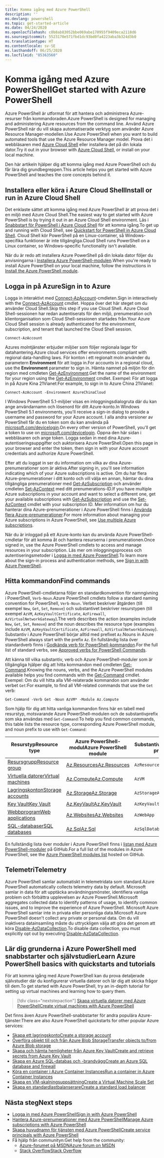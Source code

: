 ```yaml
---
title: Komma igång med Azure PowerShell
description: ''
ms.devlang: powershell
ms.topic: get-started-article
ms.date: 04/24/2020
ms.openlocfilehash: c0b8ab83052bbe069abe170955f9409eca2118d6
ms.sourcegitcommit: 5523170e571fbd1dc93bd0fa4223aba3b324d3b0
ms.translationtype: HT
ms.contentlocale: sv-SE
ms.lasthandoff: 06/25/2020
ms.locfileid: "85363560"
---
```

# <a name="get-started-with-azure-powershell"></a><span data-ttu-id="d87a4-102">Komma igång med Azure PowerShell</span><span class="sxs-lookup"><span data-stu-id="d87a4-102">Get started with Azure PowerShell</span></span>

<span data-ttu-id="d87a4-103">Azure PowerShell är utformat för att hantera och administrera Azure-resurser från kommandoraden.</span><span class="sxs-lookup"><span data-stu-id="d87a4-103">Azure PowerShell is designed for managing and administering Azure resources from the command line.</span></span>
<span data-ttu-id="d87a4-104">Använd Azure PowerShell när du vill skapa automatiserade verktyg som använder Azure Resource Manager-modellen.</span><span class="sxs-lookup"><span data-stu-id="d87a4-104">Use Azure PowerShell when you want to build automated tools that use the Azure Resource Manager model.</span></span> <span data-ttu-id="d87a4-105">Prova det i webbläsaren med [Azure Cloud Shell](/azure/cloud-shell/overview) eller installera det på din lokala dator.</span><span class="sxs-lookup"><span data-stu-id="d87a4-105">Try it out in your browser with [Azure Cloud Shell](/azure/cloud-shell/overview), or install on your local machine.</span></span>

<span data-ttu-id="d87a4-106">Den här artikeln hjälper dig att komma igång med Azure PowerShell och du får lära dig grundbegreppen.</span><span class="sxs-lookup"><span data-stu-id="d87a4-106">This article helps you get started with Azure PowerShell and teaches the core concepts behind it.</span></span>

## <a name="install-or-run-in-azure-cloud-shell"></a><span data-ttu-id="d87a4-107">Installera eller köra i Azure Cloud Shell</span><span class="sxs-lookup"><span data-stu-id="d87a4-107">Install or run in Azure Cloud Shell</span></span>

<span data-ttu-id="d87a4-108">Det enklaste sättet att komma igång med Azure PowerShell är att prova det i en miljö med Azure Cloud Shell.</span><span class="sxs-lookup"><span data-stu-id="d87a4-108">The easiest way to get started with Azure PowerShell is by trying it out in an Azure Cloud Shell environment.</span></span> <span data-ttu-id="d87a4-109">Läs i [Snabbstart för PowerShell i Azure Cloud Shell](/azure/cloud-shell/quickstart-powershell) för att komma igång.</span><span class="sxs-lookup"><span data-stu-id="d87a4-109">To get up and running with Cloud Shell, see [Quickstart for PowerShell in Azure Cloud Shell](/azure/cloud-shell/quickstart-powershell).</span></span> <span data-ttu-id="d87a4-110">Cloud Shell kör PowerShell på en Linux-container, så Windows-specifika funktioner är inte tillgängliga.</span><span class="sxs-lookup"><span data-stu-id="d87a4-110">Cloud Shell runs PowerShell on a Linux container, so Windows-specific functionality isn't available.</span></span>

<span data-ttu-id="d87a4-111">När du är redo att installera Azure PowerShell på din lokala dator följer du anvisningarna i [Installera Azure PowerShell-modulen](install-az-ps.md).</span><span class="sxs-lookup"><span data-stu-id="d87a4-111">When you're ready to install Azure PowerShell on your local machine, follow the instructions in [Install the Azure PowerShell module](install-az-ps.md).</span></span>

## <a name="sign-in-to-azure"></a><span data-ttu-id="d87a4-112">Logga in på Azure</span><span class="sxs-lookup"><span data-stu-id="d87a4-112">Sign in to Azure</span></span>

<span data-ttu-id="d87a4-113">Logga in interaktivt med [Connect-AzAccount](/powershell/module/az.accounts/connect-azaccount)-cmdleten.</span><span class="sxs-lookup"><span data-stu-id="d87a4-113">Sign in interactively with the [Connect-AzAccount](/powershell/module/az.accounts/connect-azaccount) cmdlet.</span></span> <span data-ttu-id="d87a4-114">Hoppa över det här steget om du använder Cloud Shell.</span><span class="sxs-lookup"><span data-stu-id="d87a4-114">Skip this step if you use Cloud Shell.</span></span> <span data-ttu-id="d87a4-115">Azure Cloud Shell-sessionen har redan autentiserats för den miljö, prenumeration och klientorganisation som Cloud Shell-sessionen startades från.</span><span class="sxs-lookup"><span data-stu-id="d87a4-115">Your Azure Cloud Shell session is already authenticated for the environment, subscription, and tenant that launched the Cloud Shell session.</span></span>

```azurepowershell-interactive
Connect-AzAccount
```

<span data-ttu-id="d87a4-116">Azures molntjänster erbjuder miljöer som följer regionala lagar för datahantering.</span><span class="sxs-lookup"><span data-stu-id="d87a4-116">Azure cloud services offer environments compliant with regional data-handling laws.</span></span> <span data-ttu-id="d87a4-117">För konton i ett regionalt moln använder du parametern **Environment** för att logga in.</span><span class="sxs-lookup"><span data-stu-id="d87a4-117">For accounts in a regional cloud, use the **Environment** parameter to sign in.</span></span> <span data-ttu-id="d87a4-118">Hämta namnet på miljön för din region med cmdleten [Get-AzEnvironment](/powershell/module/Az.Accounts/Get-AzEnvironment).</span><span class="sxs-lookup"><span data-stu-id="d87a4-118">Get the name of the environment for your region using the [Get-AzEnvironment](/powershell/module/Az.Accounts/Get-AzEnvironment) cmdlet.</span></span>
<span data-ttu-id="d87a4-119">Exempel: För att logga in på Azure Kina 21Vianet:</span><span class="sxs-lookup"><span data-stu-id="d87a4-119">For example, to sign in to Azure China 21Vianet:</span></span>

```azurepowershell-interactive
Connect-AzAccount -Environment AzureChinaCloud
```

<span data-ttu-id="d87a4-120">I Windows PowerShell 5.1-miljöer visas en inloggningsdialogruta där du kan ange användarnamn och lösenord för ditt Azure-konto.</span><span class="sxs-lookup"><span data-stu-id="d87a4-120">In Windows PowerShell 5.1 environments, you'll receive a sign-in dialog to provide a username and password for your Azure account.</span></span> <span data-ttu-id="d87a4-121">I alla andra versioner av PowerShell får du en token som du kan använda på [microsoft.com/devicelogin](https://microsoft.com/devicelogin).</span><span class="sxs-lookup"><span data-stu-id="d87a4-121">On every other version of PowerShell, you'll get a token to use on [microsoft.com/devicelogin](https://microsoft.com/devicelogin).</span></span> <span data-ttu-id="d87a4-122">Öppna den här sidan i webbläsaren och ange token. Logga sedan in med dina Azure-autentiseringsuppgifter och auktorisera Azure PowerShell.</span><span class="sxs-lookup"><span data-stu-id="d87a4-122">Open this page in your browser and enter the token, then sign in with your Azure account credentials and authorize Azure PowerShell.</span></span>

<span data-ttu-id="d87a4-123">Efter att du loggat in ser du information om vilka av dina Azure-prenumerationer som är aktiva.</span><span class="sxs-lookup"><span data-stu-id="d87a4-123">After signing in, you'll see information indicating which of your Azure subscriptions is active.</span></span> <span data-ttu-id="d87a4-124">Om du har flera Azure-prenumerationer i ditt konto och vill välja en annan, hämtar du dina tillgängliga prenumerationer med [Get-AzSubscription](/powershell/module/az.accounts/get-azsubscription) och använder cmdleten [Set-AzContext](/powershell/module/az.accounts/set-azcontext) med ditt prenumerations-ID.</span><span class="sxs-lookup"><span data-stu-id="d87a4-124">If you have multiple Azure subscriptions in your account and want to select a different one, get your available subscriptions with [Get-AzSubscription](/powershell/module/az.accounts/get-azsubscription) and use the [Set-AzContext](/powershell/module/az.accounts/set-azcontext) cmdlet with your subscription ID.</span></span> <span data-ttu-id="d87a4-125">Mer information om hur du hanterar dina Azure-prenumerationer i Azure PowerShell finns i [Använda flera Azure-prenumerationer](manage-subscriptions-azureps.md).</span><span class="sxs-lookup"><span data-stu-id="d87a4-125">For more information about managing your Azure subscriptions in Azure PowerShell, see [Use multiple Azure subscriptions](manage-subscriptions-azureps.md).</span></span>

<span data-ttu-id="d87a4-126">När du är inloggad på ett Azure-konto kan du använda Azure PowerShell-cmdletar för att komma åt och hantera resurserna i prenumerationen.</span><span class="sxs-lookup"><span data-stu-id="d87a4-126">Once signed in, use the Azure PowerShell cmdlets to access and manage resources in your subscription.</span></span> <span data-ttu-id="d87a4-127">Läs mer om inloggningsprocess och autentiseringsmetoder i [Logga in med Azure PowerShell](authenticate-azureps.md).</span><span class="sxs-lookup"><span data-stu-id="d87a4-127">To learn more about the sign-in process and authentication methods, see [Sign in with Azure PowerShell](authenticate-azureps.md).</span></span>

## <a name="find-commands"></a><span data-ttu-id="d87a4-128">Hitta kommandon</span><span class="sxs-lookup"><span data-stu-id="d87a4-128">Find commands</span></span>

<span data-ttu-id="d87a4-129">Azure PowerShell-cmdletarna följer en standardkonvention för namngivning i PowerShell, `Verb-Noun`.</span><span class="sxs-lookup"><span data-stu-id="d87a4-129">Azure PowerShell cmdlets follow a standard naming convention for PowerShell, `Verb-Noun`.</span></span> <span data-ttu-id="d87a4-130">Verbet beskriver åtgärden (till exempel `New`, `Get`, `Set`, `Remove`) och substantivet beskriver resurstypen (till exempel `AzVM`, `AzKeyVaultCertificate`, `AzFirewall`, `AzVirtualNetworkGateway`).</span><span class="sxs-lookup"><span data-stu-id="d87a4-130">The verb describes the action (examples include `New`, `Get`, `Set`, `Remove`) and the noun describes the resource type (examples include `AzVM`, `AzKeyVaultCertificate`, `AzFirewall`, `AzVirtualNetworkGateway`).</span></span> <span data-ttu-id="d87a4-131">Substantiv i Azure PowerShell börjar alltid med prefixet `Az`.</span><span class="sxs-lookup"><span data-stu-id="d87a4-131">Nouns in Azure PowerShell always start with the prefix `Az`.</span></span> <span data-ttu-id="d87a4-132">En fullständig lista över standardverb finns i [Godkända verb för PowerShell-kommandon](/powershell/scripting/developer/cmdlet/approved-verbs-for-windows-powershell-commands).</span><span class="sxs-lookup"><span data-stu-id="d87a4-132">For the full list of standard verbs, see [Approved verbs for PowerShell Commands](/powershell/scripting/developer/cmdlet/approved-verbs-for-windows-powershell-commands).</span></span>

<span data-ttu-id="d87a4-133">Att känna till vilka substantiv, verb och Azure PowerShell-moduler som är tillgängliga hjälper dig att hitta kommandon med cmdleten [Get-Command](/powershell/module/microsoft.powershell.core/get-command).</span><span class="sxs-lookup"><span data-stu-id="d87a4-133">Knowing the nouns, verbs, and the Azure PowerShell modules available helps you find commands with the [Get-Command](/powershell/module/microsoft.powershell.core/get-command) cmdlet.</span></span> <span data-ttu-id="d87a4-134">Exempel: Om du vill hitta alla VM-relaterade kommandon som använder verbet `Get`:</span><span class="sxs-lookup"><span data-stu-id="d87a4-134">For example, to find all VM-related commands that use the `Get` verb:</span></span>

```powershell-interactive
Get-Command -Verb Get -Noun AzVM* -Module Az.Compute
```

<span data-ttu-id="d87a4-135">Som hjälp för dig att hitta vanliga kommandon finns här en tabell med resurstyp, motsvarande Azure PowerShell-modulen och de substantivprefix som ska användas med `Get-Command`:</span><span class="sxs-lookup"><span data-stu-id="d87a4-135">To help you find common commands, this table lists the resource type, corresponding Azure PowerShell module, and noun prefix to use with `Get-Command`:</span></span>

|                              <span data-ttu-id="d87a4-136">Resurstyp</span><span class="sxs-lookup"><span data-stu-id="d87a4-136">Resource type</span></span>                              |                   <span data-ttu-id="d87a4-137">Azure PowerShell-modul</span><span class="sxs-lookup"><span data-stu-id="d87a4-137">Azure PowerShell module</span></span>                    |    <span data-ttu-id="d87a4-138">Substantivprefix</span><span class="sxs-lookup"><span data-stu-id="d87a4-138">Noun prefix</span></span>     |
| ----------------------------------------------------------------------- | ------------------------------------------------------------ | ------------------ |
| [<span data-ttu-id="d87a4-139">Resursgrupp</span><span class="sxs-lookup"><span data-stu-id="d87a4-139">Resource group</span></span>](/azure/azure-resource-manager/resource-group-overview) | [<span data-ttu-id="d87a4-140">Az.Resources</span><span class="sxs-lookup"><span data-stu-id="d87a4-140">Az.Resources</span></span>](/powershell/module/az.resources#resources)    | `AzResourceGroup`  |
| [<span data-ttu-id="d87a4-141">Virtuella datorer</span><span class="sxs-lookup"><span data-stu-id="d87a4-141">Virtual machines</span></span>](/azure/virtual-machines)                             | [<span data-ttu-id="d87a4-142">Az.Compute</span><span class="sxs-lookup"><span data-stu-id="d87a4-142">Az.Compute</span></span>](/powershell/module/az.compute#virtual_machines) | `AzVM`             |
| [<span data-ttu-id="d87a4-143">Lagringskonton</span><span class="sxs-lookup"><span data-stu-id="d87a4-143">Storage accounts</span></span>](/azure/storage/common/storage-introduction)          | [<span data-ttu-id="d87a4-144">Az.Storage</span><span class="sxs-lookup"><span data-stu-id="d87a4-144">Az.Storage</span></span>](/powershell/module/az.storage/)                 | `AzStorageAccount` |
| [<span data-ttu-id="d87a4-145">Key Vault</span><span class="sxs-lookup"><span data-stu-id="d87a4-145">Key Vault</span></span>](/azure/key-vault/key-vault-whatis)                          | [<span data-ttu-id="d87a4-146">Az.KeyVault</span><span class="sxs-lookup"><span data-stu-id="d87a4-146">Az.KeyVault</span></span>](/powershell/module/az.keyvault)                | `AzKeyVault`       |
| [<span data-ttu-id="d87a4-147">Webbprogram</span><span class="sxs-lookup"><span data-stu-id="d87a4-147">Web applications</span></span>](/azure/app-service)                                  | [<span data-ttu-id="d87a4-148">Az.Websites</span><span class="sxs-lookup"><span data-stu-id="d87a4-148">Az.Websites</span></span>](/powershell/module/az.websites)                | `AzWebApp`         |
| [<span data-ttu-id="d87a4-149">SQL-databaser</span><span class="sxs-lookup"><span data-stu-id="d87a4-149">SQL databases</span></span>](/azure/sql-database)                                    | [<span data-ttu-id="d87a4-150">Az.Sql</span><span class="sxs-lookup"><span data-stu-id="d87a4-150">Az.Sql</span></span>](/powershell/module/az.sql)                          | `AzSqlDatabase`    |

<span data-ttu-id="d87a4-151">En fullständig lista över moduler i Azure PowerShell finns i [listan med Azure PowerShell-moduler](https://github.com/Azure/azure-powershell/blob/master/documentation/azure-powershell-modules.md) på GitHub.</span><span class="sxs-lookup"><span data-stu-id="d87a4-151">For a full list of the modules in Azure PowerShell, see the [Azure PowerShell modules list](https://github.com/Azure/azure-powershell/blob/master/documentation/azure-powershell-modules.md) hosted on GitHub.</span></span>

## <a name="telemetry"></a><span data-ttu-id="d87a4-152">Telemetri</span><span class="sxs-lookup"><span data-stu-id="d87a4-152">Telemetry</span></span>

<span data-ttu-id="d87a4-153">Azure PowerShell samlar automatiskt in telemetridata som standard.</span><span class="sxs-lookup"><span data-stu-id="d87a4-153">Azure PowerShell automatically collects telemetry data by default.</span></span> <span data-ttu-id="d87a4-154">Microsoft samlar in data för att upptäcka användningsmönster, identifiera vanliga problem och förbättra upplevelsen av Azure PowerShell.</span><span class="sxs-lookup"><span data-stu-id="d87a4-154">Microsoft aggregates collected data to identify patterns of usage, to identify common issues, and to improve the experience of Azure PowerShell.</span></span> <span data-ttu-id="d87a4-155">Microsoft Azure PowerShell samlar inte in privata eller personliga data.</span><span class="sxs-lookup"><span data-stu-id="d87a4-155">Microsoft Azure PowerShell doesn't collect any private or personal data.</span></span> <span data-ttu-id="d87a4-156">Om du vill inaktivera datainsamling måste du uttryckligen välja att göra det genom att köra [Disable-AzDataCollection](/powershell/module/az.accounts/disable-azdatacollection).</span><span class="sxs-lookup"><span data-stu-id="d87a4-156">To disable data collection, you must explicitly opt out by executing [Disable-AzDataCollection](/powershell/module/az.accounts/disable-azdatacollection).</span></span>

## <a name="learn-azure-powershell-basics-with-quickstarts-and-tutorials"></a><span data-ttu-id="d87a4-157">Lär dig grunderna i Azure PowerShell med snabbstarter och självstudier</span><span class="sxs-lookup"><span data-stu-id="d87a4-157">Learn Azure PowerShell basics with quickstarts and tutorials</span></span>

<span data-ttu-id="d87a4-158">För att komma igång med Azure PowerShell kan du prova detaljerade självstudier där du konfigurerar virtuella datorer och lär dig att skicka frågor till dem.</span><span class="sxs-lookup"><span data-stu-id="d87a4-158">To get started with Azure PowerShell, try an in-depth tutorial for setting up virtual machines and learning how to query them.</span></span>

> [!div class="nextstepaction"]
> [<span data-ttu-id="d87a4-159">Skapa virtuella datorer med Azure PowerShell</span><span class="sxs-lookup"><span data-stu-id="d87a4-159">Create virtual machines with Azure PowerShell</span></span>](azureps-vm-tutorial.yml)

<span data-ttu-id="d87a4-160">Det finns även Azure PowerShell-snabbstarter för andra populära Azure-tjänster:</span><span class="sxs-lookup"><span data-stu-id="d87a4-160">There are also Azure PowerShell quickstarts for other popular Azure services:</span></span>

* [<span data-ttu-id="d87a4-161">Skapa ett lagringskonto</span><span class="sxs-lookup"><span data-stu-id="d87a4-161">Create a storage account</span></span>](/azure/storage/common/storage-quickstart-create-account?tabs=azure-powershell)
* [<span data-ttu-id="d87a4-162">Överföra objekt till och från Azure Blob Storage</span><span class="sxs-lookup"><span data-stu-id="d87a4-162">Transfer objects to/from Azure Blob storage</span></span>](/azure/storage/blobs/storage-quickstart-blobs-powershell)
* [<span data-ttu-id="d87a4-163">Skapa och hämta hemligheter från Azure Key Vault</span><span class="sxs-lookup"><span data-stu-id="d87a4-163">Create and retrieve secrets from Azure Key Vault</span></span>](/azure/key-vault/quick-create-powershell)
* [<span data-ttu-id="d87a4-164">Skapa en Azure SQL-databas och -brandvägg</span><span class="sxs-lookup"><span data-stu-id="d87a4-164">Create an Azure SQL database and firewall</span></span>](/azure/sql-database/scripts/sql-database-create-and-configure-database-powershell)
* [<span data-ttu-id="d87a4-165">Köra en container i Azure Container Instances</span><span class="sxs-lookup"><span data-stu-id="d87a4-165">Run a container in Azure Container Instances</span></span>](/azure/container-instances/container-instances-quickstart-powershell)
* [<span data-ttu-id="d87a4-166">Skapa en VM-skalningsuppsättning</span><span class="sxs-lookup"><span data-stu-id="d87a4-166">Create a Virtual Machine Scale Set</span></span>](/azure/virtual-machine-scale-sets/quick-create-powershell)
* [<span data-ttu-id="d87a4-167">Skapa en standardlastbalanserare</span><span class="sxs-lookup"><span data-stu-id="d87a4-167">Create a standard load balancer</span></span>](/azure/load-balancer/quickstart-create-standard-load-balancer-powershell)

## <a name="next-steps"></a><span data-ttu-id="d87a4-168">Nästa steg</span><span class="sxs-lookup"><span data-stu-id="d87a4-168">Next steps</span></span>

* [<span data-ttu-id="d87a4-169">Logga in med Azure PowerShell</span><span class="sxs-lookup"><span data-stu-id="d87a4-169">Sign in with Azure PowerShell</span></span>](authenticate-azureps.md)
* [<span data-ttu-id="d87a4-170">Hantera Azure-prenumerationer med Azure PowerShell</span><span class="sxs-lookup"><span data-stu-id="d87a4-170">Manage Azure subscriptions with Azure PowerShell</span></span>](manage-subscriptions-azureps.md)
* [<span data-ttu-id="d87a4-171">Skapa huvudnamn för tjänsten med Azure PowerShell</span><span class="sxs-lookup"><span data-stu-id="d87a4-171">Create service principals with Azure PowerShell</span></span>](create-azure-service-principal-azureps.md)
* <span data-ttu-id="d87a4-172">Få hjälp från communityn:</span><span class="sxs-lookup"><span data-stu-id="d87a4-172">Get help from the community:</span></span>
  * [<span data-ttu-id="d87a4-173">Azure-forumet på MSDN</span><span class="sxs-lookup"><span data-stu-id="d87a4-173">Azure forum on MSDN</span></span>](https://go.microsoft.com/fwlink/p/?LinkId=320212)
  * [<span data-ttu-id="d87a4-174">Stack Overflow</span><span class="sxs-lookup"><span data-stu-id="d87a4-174">Stack Overflow</span></span>](https://go.microsoft.com/fwlink/?LinkId=320213)
